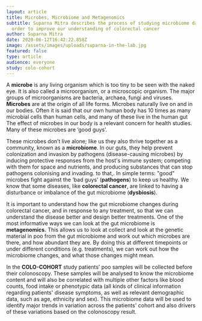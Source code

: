 ```yaml
---
layout: article
title: Microbes, Microbiome and Metagenomics
subtitle: Suparna Mitra describes the process of studying microbiome data in
  order to improve our understanding of colorectal cancer
author: Suparna Mitra
date: 2020-06-12T16:42:22.858Z
image: /assets/images/uploads/suparna-in-the-lab.jpg
featured: false
type: article
audience: everyone
study: colo-cohort
---
```

A **microbe** is any living organism which is too tiny to be seen with the naked eye. It is also called a microorganism, or a microscopic organism. The major groups of microorganisms are bacteria, archaea, fungi and viruses. **Microbes** are at the origin of all life forms. Microbes naturally live on and in our bodies. Often it is said that our own human body has 10 times as many microbial cells than human cells, and many of these live in the human gut The effect of microbes in our body is a relevant concern for health studies. Many of these microbes are ‘good guys’. 

These microbes don’t live alone; like us they also thrive together as a community, known as a **microbiome**. In our guts, they help prevent colonization and invasion by pathogens (disease-causing microbes) by inducing protective responses from the host's immune system; competing with them for space and nutrients, and producing substances that can stop pathogens colonising and invading. to that,. In simple terms: "good" microbes fight against the ‘bad guys’ (**pathogens**) to keep us healthy. We know that some diseases, like **colorectal cancer**, are linked to having a disturbance or imbalance of the gut microbiome (**dysbiosis**). 

It is important to understand how the gut microbiome changes during colorectal cancer, and in response to any treatment, so that we can understand the disease better and design better treatments. One of the most informative ways we can look at the gut microbiome is **metagenomics.** This allows us to look at collect and look at the genetic material in poo from the gut microbiome and work out which microbes are there, and how abundant they are. By doing this at different timepoints or under different conditions (e.g. treatments), we can work out how the microbiome changes, and what those changes might mean.

In the **COLO-COHORT** study patients’ poo samples will be collected before their colonoscopy. These samples will be analysed to know the microbiome content and will also be correlated with multiple other factors like blood counts, food intake or phenotypic data (all kinds of clinical information regarding patients' disease symptoms, as well as relevant demographic data, such as age, ethnicity and sex). This microbiome data will be used to identify major trends in variation across the patients' cohort and also drivers of these variations based on the colonoscopy result.